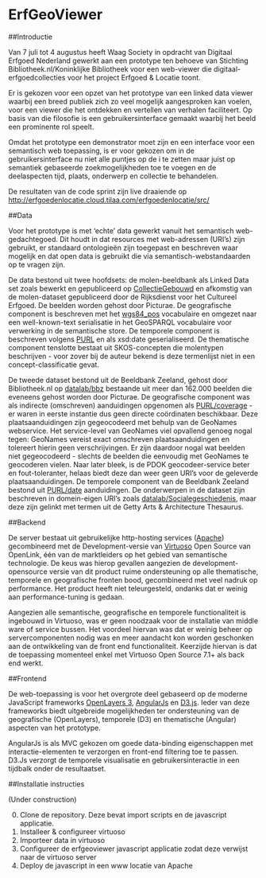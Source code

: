 ErfGeoViewer
================

##Introductie

Van 7 juli tot 4 augustus heeft Waag Society in opdracht van Digitaal Erfgoed Nederland gewerkt aan een prototype ten behoeve van Stichting Bibliotheek.nl/Koninklijke Bibliotheek voor een web-viewer die digitaal-erfgoedcollecties voor het project Erfgoed & Locatie toont. 

Er is gekozen voor een opzet van het prototype van een linked data viewer waarbij een breed publiek zich zo veel mogelijk aangesproken kan voelen, voor een viewer die het ontdekken en vertellen van verhalen faciliteert. Op basis van die filosofie is een gebruikersinterface gemaakt waarbij het beeld een prominente rol speelt.

Omdat het prototype een demonstrator moet zijn en een interface voor een semantisch web toepassing, is er voor gekozen om in de gebruikersinterface nu niet alle puntjes op de i te zetten maar juist op semantiek gebaseerde zoekmogelijkheden toe te voegen en de deelaspecten tijd, plaats, onderwerp en collectie te behandelen.

De resultaten van de code sprint zijn live draaiende op  http://erfgoedenlocatie.cloud.tilaa.com/erfgoedenlocatie/src/

##Data

Voor het prototype is met ‘echte’ data gewerkt vanuit het semantisch web-gedachtegoed. Dit houdt in dat resources met web-adressen (URI’s) zijn gebruikt, er standaard ontologieën zijn toegepast en beschreven waar mogelijk en dat open data is gebruikt die via semantisch-webstandaarden op te vragen zijn.

De data bestond uit twee hoofdsets: de molen-beeldbank als Linked Data set zoals bewerkt en gepubliceerd op [CollectieGebouwd](http://data.metamatter.nl/molens/Collectiegebouwd) en afkomstig van de molen-dataset gepubliceerd door de Rijksdienst voor het Cultureel Erfgoed. De beelden worden gehost door Picturae. De geografische component is beschreven met het  [wgs84_pos](http://www.w3.org/2003/01/geo/wgs84_pos) vocabulaire en omgezet naar een well-known-text serialisatie in het GeoSPARQL vocabulaire voor verwerking in de semantische store. De temporele component is beschreven volgens [PURL](http://purl.org/dc/elements/1.1/date) en als xsd:date geserialiseerd. De thematische component tenslotte bestaat uit SKOS-concepten die molentypen beschrijven - voor zover bij de auteur bekend is deze termenlijst niet in een concept-classificatie gevat. 

De tweede dataset bestond uit de Beeldbank Zeeland, gehost door Bibliotheek.nl op [datalab/bbz](http://datalab.bibliotheek.nl/pubby/page/bbz/) bestaande uit meer dan 162.000 beelden die eveneens gehost worden door Picturae. De geografische component was als indirecte (omschreven) aanduidingen opgenomen als [PURL/coverage](http://purl.org/dc/terms/coverage) - er waren in eerste instantie dus geen directe coördinaten beschikbaar. Deze plaatsaanduidingen zijn gegeocodeerd met behulp van de GeoNames webservice. Het service-level van GeoNames viel opvallend genoeg nogal tegen: GeoNames vereist exact omschreven plaatsaanduidingen en tolereert hierin geen verschrijvingen. Er zijn daardoor nogal wat beelden niet gegeocodeerd - slechts de beelden die eenvoudig met GeoNames te geocoderen vielen. Naar later bleek, is de PDOK geocodeer-service beter en fout-toleranter, helaas biedt deze dan weer geen URI’s voor de geleverde plaatsaanduidingen. De temporele component van de Beeldbank Zeeland bestond uit [PURL/date](http://purl.org/dc/terms/date) aanduidingen. De onderwerpen in de dataset zijn beschreven in domein-eigen URI’s zoals [datalab/Socialegeschiedenis](http://datalab.bibliotheek.nl/pubby/bbz/Socialegeschiedenis), maar deze zijn gelinkt met termen uit de Getty Arts & Architecture Thesaurus. 

##Backend

De server bestaat uit gebruikelijke http-hosting services ([Apache](https://httpd.apache.org/)) gecombineerd met de Development-versie van [Virtuoso](https://github.com/openlink/virtuoso-opensource) Open Source van OpenLink, één van de marktleiders op het gebied van semantische technologie. De keus was hierop gevallen aangezien de development-opensource versie van dit product ruime ondersteuning op alle thematische, temporele en geografische fronten bood, gecombineerd met veel nadruk op performance. Het product heeft niet teleurgesteld, ondanks dat er weinig aan performance-tuning is gedaan. 

Aangezien alle semantische, geografische en temporele functionaliteit is ingebouwd in Virtuoso, was er geen noodzaak voor de installatie van middle ware of service bussen. Het voordeel hiervan was dat er weinig beheer op servercomponenten nodig was en meer aandacht kon worden geschonken aan de ontwikkeling van de front end functionaliteit. Keerzijde hiervan is dat de toepassing momenteel enkel met Virtuoso Open Source 7.1+ als back end werkt.

##Frontend

De web-toepassing is voor het overgrote deel gebaseerd op de moderne JavaScript frameworks [OpenLayers 3](http://ol3js.org/), [AngularJs](https://angularjs.org/) en [D3.js](http://d3js.org/). Ieder van deze frameworks biedt uitgebreide mogelijkheden ter ondersteuning van de geografische (OpenLayers), temporele (D3) en thematische (Angular) aspecten van het prototype. 

AngularJs is als MVC gekozen om goede data-binding eigenschappen met interactie-elementen te verzorgen en front-end filtering toe te passen. D3.Js verzorgt de temporele visualisatie en gebruikersinteractie in een tijdbalk onder de resultaatset.

##Installatie instructies

(Under construction)

0. Clone de repository. Deze bevat import scripts en de javascript applicatie.
1. Installeer & configureer virtuoso
2. Importeer data in virtuoso
3. Configureer de erfgeoviewer javascript applicatie zodat deze verwijst naar de virtuoso server
4. Deploy de javascript in een www locatie van Apache

